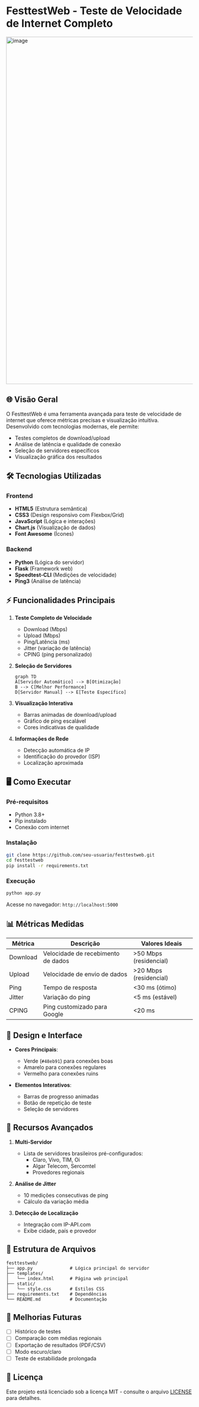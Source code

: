 # FesttestWeb - Teste de Velocidade de Internet Completo

<img width="539" height="939" alt="image" src="https://github.com/user-attachments/assets/dbaff52f-1f5d-432a-b6af-17a48667c626" />


## 🌐 Visão Geral

O FesttestWeb é uma ferramenta avançada para teste de velocidade de internet que oferece métricas precisas e visualização intuitiva. Desenvolvido com tecnologias modernas, ele permite:

- Testes completos de download/upload
- Análise de latência e qualidade de conexão
- Seleção de servidores específicos
- Visualização gráfica dos resultados

## 🛠 Tecnologias Utilizadas

### Frontend
- **HTML5** (Estrutura semântica)
- **CSS3** (Design responsivo com Flexbox/Grid)
- **JavaScript** (Lógica e interações)
- **Chart.js** (Visualização de dados)
- **Font Awesome** (Ícones)

### Backend
- **Python** (Lógica do servidor)
- **Flask** (Framework web)
- **Speedtest-CLI** (Medições de velocidade)
- **Ping3** (Análise de latência)

## ⚡ Funcionalidades Principais

1. **Teste Completo de Velocidade**
   - Download (Mbps)
   - Upload (Mbps)
   - Ping/Latência (ms)
   - Jitter (variação de latência)
   - CPING (ping personalizado)

2. **Seleção de Servidores**
   ```mermaid
   graph TD
   A[Servidor Automático] --> B[Otimização]
   B --> C[Melhor Performance]
   D[Servidor Manual] --> E[Teste Específico]
   ```

3. **Visualização Interativa**
   - Barras animadas de download/upload
   - Gráfico de ping escalável
   - Cores indicativas de qualidade

4. **Informações de Rede**
   - Detecção automática de IP
   - Identificação do provedor (ISP)
   - Localização aproximada

## 🖥 Como Executar

### Pré-requisitos
- Python 3.8+
- Pip instalado
- Conexão com internet

### Instalação
```bash
git clone https://github.com/seu-usuario/festtestweb.git
cd festtestweb
pip install -r requirements.txt
```

### Execução
```bash
python app.py
```

Acesse no navegador: `http://localhost:5000`

## 📊 Métricas Medidas

| Métrica       | Descrição                          | Valores Ideais       |
|---------------|------------------------------------|----------------------|
| Download      | Velocidade de recebimento de dados | >50 Mbps (residencial) |
| Upload        | Velocidade de envio de dados       | >20 Mbps (residencial) |
| Ping          | Tempo de resposta                  | <30 ms (ótimo)       |
| Jitter        | Variação do ping                   | <5 ms (estável)      |
| CPING         | Ping customizado para Google       | <20 ms               |

## 🎨 Design e Interface

- **Cores Principais**:
  - Verde (`#48eb91`) para conexões boas
  - Amarelo para conexões regulares
  - Vermelho para conexões ruins

- **Elementos Interativos**:
  - Barras de progresso animadas
  - Botão de repetição de teste
  - Seleção de servidores

## 🌟 Recursos Avançados

1. **Multi-Servidor**
   - Lista de servidores brasileiros pré-configurados:
     - Claro, Vivo, TIM, Oi
     - Algar Telecom, Sercomtel
     - Provedores regionais

2. **Análise de Jitter**
   - 10 medições consecutivas de ping
   - Cálculo da variação média

3. **Detecção de Localização**
   - Integração com IP-API.com
   - Exibe cidade, país e provedor

## 📂 Estrutura de Arquivos

```
festtestweb/
├── app.py              # Lógica principal do servidor
├── templates/
│   └── index.html      # Página web principal
├── static/
│   └── style.css       # Estilos CSS
├── requirements.txt    # Dependências
└── README.md           # Documentação
```

## 🚀 Melhorias Futuras

- [ ] Histórico de testes
- [ ] Comparação com médias regionais
- [ ] Exportação de resultados (PDF/CSV)
- [ ] Modo escuro/claro
- [ ] Teste de estabilidade prolongada

## 📝 Licença

Este projeto está licenciado sob a licença MIT - consulte o arquivo [LICENSE](LICENSE) para detalhes.

```
